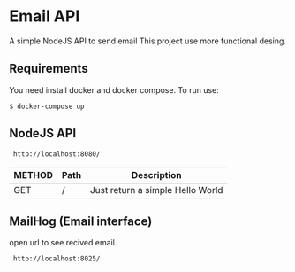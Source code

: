 # Email API
  A simple NodeJS API to send email
  This project use more functional desing.

## Requirements
  You need install docker and docker compose.
  To run use:
  ```
  $ docker-compose up
  ```

## NodeJS API
 ```
  http://localhost:8080/
 ```


| METHOD | Path | Description|
| -----|------- |:-------------:|
| GET |  /  | Just return a simple Hello World  |


## MailHog (Email interface)
  open url to see recived email.

 ```
  http://localhost:8025/
 ```


